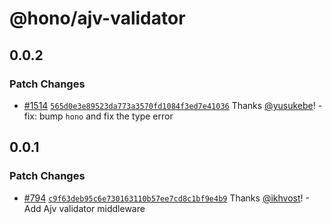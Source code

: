 # @hono/ajv-validator

## 0.0.2

### Patch Changes

- [#1514](https://github.com/honojs/middleware/pull/1514) [`565d0e3e89523da773a3570fd1084f3ed7e41036`](https://github.com/honojs/middleware/commit/565d0e3e89523da773a3570fd1084f3ed7e41036) Thanks [@yusukebe](https://github.com/yusukebe)! - fix: bump `hono` and fix the type error

## 0.0.1

### Patch Changes

- [#794](https://github.com/honojs/middleware/pull/794) [`c9f63deb95c6e730163110b57ee7cd8c1bf9e4b9`](https://github.com/honojs/middleware/commit/c9f63deb95c6e730163110b57ee7cd8c1bf9e4b9) Thanks [@ikhvost](https://github.com/ikhvost)! - Add Ajv validator middleware
